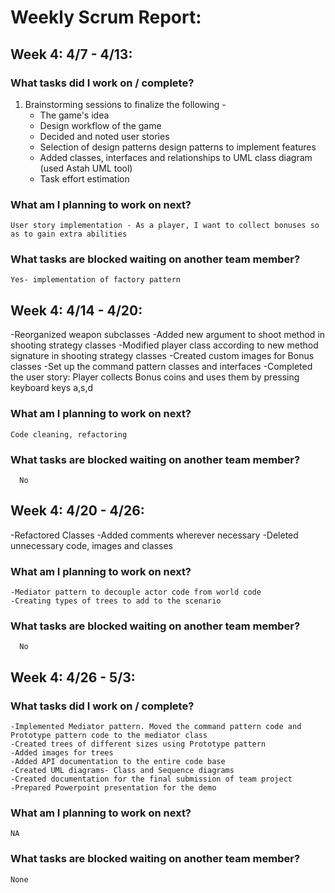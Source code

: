 
# Weekly Scrum Report:

## Week 4: 4/7 - 4/13:
### What tasks did I work on / complete?

1. Brainstorming sessions to finalize the following - 
   - The game's idea
   - Design workflow of the game
   - Decided and noted user stories
   - Selection of design patterns design patterns to implement features 
   - Added classes, interfaces and relationships to UML class diagram (used Astah UML tool)
   - Task effort estimation
   

### What am I planning to work on next?
    User story implementation - As a player, I want to collect bonuses so as to gain extra abilities

### What tasks are blocked waiting on another team member?
    Yes- implementation of factory pattern

## Week 4: 4/14 - 4/20:

-Reorganized weapon subclasses
-Added new argument to shoot method in shooting strategy classes
-Modified player class according to new method signature in shooting strategy classes
-Created custom images for Bonus classes
-Set up the command pattern classes and interfaces
-Completed the user story: Player collects Bonus coins and uses them by pressing keyboard keys a,s,d

### What am I planning to work on next?
    Code cleaning, refactoring

### What tasks are blocked waiting on another team member?
      No

## Week 4: 4/20 - 4/26:

   -Refactored Classes
   -Added comments wherever necessary
   -Deleted unnecessary code, images and classes

### What am I planning to work on next?
    -Mediator pattern to decouple actor code from world code
    -Creating types of trees to add to the scenario

### What tasks are blocked waiting on another team member?
      No
      
## Week 4: 4/26 - 5/3:
### What tasks did I work on / complete?

    -Implemented Mediator pattern. Moved the command pattern code and Prototype pattern code to the mediator class
    -Created trees of different sizes using Prototype pattern
    -Added images for trees
    -Added API documentation to the entire code base
    -Created UML diagrams- Class and Sequence diagrams
    -Created documentation for the final submission of team project
    -Prepared Powerpoint presentation for the demo

### What am I planning to work on next?
    NA

### What tasks are blocked waiting on another team member?
    None
